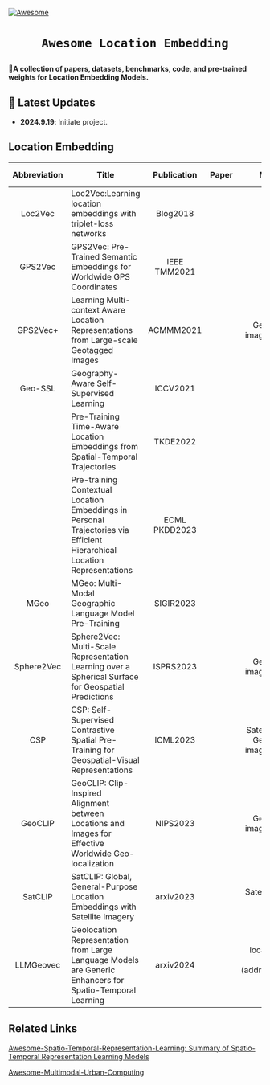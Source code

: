 <!-- [![Maintenance](https://img.shields.io/badge/Maintained%3F-yes-green.svg)](https://github.com/Jack-bo1220/Awesome-Remote-Sensing-Foundation-Models/graphs/commit-activity) -->
[![Awesome](https://cdn.rawgit.com/sindresorhus/awesome/d7305f38d29fed78fa85652e3a63e154dd8e8829/media/badge.svg)](https://github.com/Jack-bo1220/Awesome-Remote-Sensing-Foundation-Models)
<!-- <img alt="GitHub watchers" src="https://img.shields.io/github/watchers/Jack-bo1220/Awesome-Remote-Sensing-Foundation-Models?style=social"> <img alt="GitHub stars" src="https://img.shields.io/github/stars/Jack-bo1220/Awesome-Remote-Sensing-Foundation-Models?style=social"> <img alt="GitHub forks" src="https://img.shields.io/github/forks/Jack-bo1220/Awesome-Remote-Sensing-Foundation-Models?style=social"> -->

# <p align=center>`Awesome Location Embedding`</p>

:star2:**A collection of papers, datasets, benchmarks, code, and pre-trained weights for Location Embedding Models.**

## 📢 Latest Updates
<!-- :fire::fire::fire: Last Updated on 2024.08.19 :fire::fire::fire: -->

- **2024.9.19**: Initiate project.

## Location Embedding
|Abbreviation|Title|Publication|Paper|Modality|Code & Weights|
|:---:|---|:---:|:---:|:---:|:---:|
|Loc2Vec|Loc2Vec:Learning location embeddings with triplet-loss networks|Blog2018||location||
|GPS2Vec|GPS2Vec: Pre-Trained Semantic Embeddings for Worldwide GPS Coordinates|IEEE TMM2021|||
|GPS2Vec+|Learning Multi-context Aware Location Representations from Large-scale Geotagged Images|ACMMM2021||Geo-tagged image + location||
|Geo-SSL|Geography-Aware Self-Supervised Learning|ICCV2021||||
||Pre-Training Time-Aware Location Embeddings from Spatial-Temporal Trajectories|TKDE2022||||
||Pre-training Contextual Location Embeddings in Personal Trajectories via Efficient Hierarchical Location Representations|ECML PKDD2023||||
|MGeo|MGeo: Multi-Modal Geographic Language Model Pre-Training |SIGIR2023||
|Sphere2Vec|Sphere2Vec: Multi-Scale Representation Learning over a Spherical Surface for Geospatial Predictions|ISPRS2023||Geo-tagged image + location||
|CSP|CSP: Self-Supervised Contrastive Spatial Pre-Training for Geospatial-Visual Representations|ICML2023||Satellite image / Geo-tagged image + location||
|GeoCLIP|GeoCLIP: Clip-Inspired Alignment between Locations and Images for Effective Worldwide Geo-localization|NIPS2023||Geo-tagged image + location||
|SatCLIP|SatCLIP: Global, General-Purpose Location Embeddings with Satellite Imagery|arxiv2023||Satellite image + location||
|LLMGeovec|Geolocation Representation from Large Language Models are Generic Enhancers for Spatio-Temporal Learning|arxiv2024||location+OSM data (addresses,nearby places)||

## Related Links
[Awesome-Spatio-Temporal-Representation-Learning: Summary of Spatio-Temporal Representation Learning Models](https://github.com/aptx1231/Awesome-Spatio-Temporal-Representation-Learning)

[Awesome-Multimodal-Urban-Computing](https://github.com/CityMind-Lab/Awesome-Multimodal-Urban-Computing)